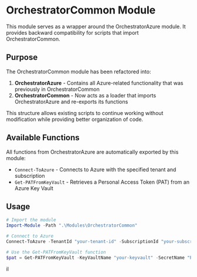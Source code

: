 # OrchestratorCommon Module

This module serves as a wrapper around the OrchestratorAzure module. It provides backward compatibility for scripts that import OrchestratorCommon.

## Purpose

The OrchestratorCommon module has been refactored into:

1. **OrchestratorAzure** - Contains all Azure-related functionality that was previously in OrchestratorCommon
2. **OrchestratorCommon** - Now acts as a loader that imports OrchestratorAzure and re-exports its functions

This structure allows existing scripts to continue working without modification while providing better organization of code.

## Available Functions

All functions from OrchestratorAzure are automatically exported by this module:

- `Connect-ToAzure` - Connects to Azure with the specified tenant and subscription
- `Get-PATFromKeyVault` - Retrieves a Personal Access Token (PAT) from an Azure Key Vault

## Usage

```powershell
# Import the module
Import-Module -Path ".\Modules\OrchestratorCommon"

# Connect to Azure
Connect-ToAzure -TenantId "your-tenant-id" -SubscriptionId "your-subscription-id"

# Use the Get-PATFromKeyVault function
$pat = Get-PATFromKeyVault -KeyVaultName "your-keyvault" -SecretName "PAT" -TenantId "your-tenant-id" -SubscriptionId "your-subscription-id"
```
il